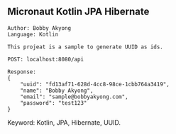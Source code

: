 ## Micronaut Kotlin JPA Hibernate



````
Author: Bobby Akyong
Language: Kotlin

This projeat is a sample to generate UUID as ids.

POST: localhost:8080/api

Response:
{
    "uuid": "fd13af71-628d-4cc8-98ce-1cbb764a3419",
    "name": "Bobby Akyong",
    "email": "sample@bobbyakyong.com",
    "password": "test123"
}
````
Keyword: Kotlin, JPA, Hibernate, UUID.

